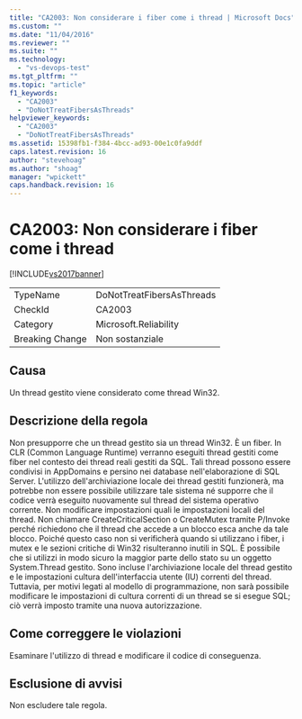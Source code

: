 ```yaml
---
title: "CA2003: Non considerare i fiber come i thread | Microsoft Docs"
ms.custom: ""
ms.date: "11/04/2016"
ms.reviewer: ""
ms.suite: ""
ms.technology: 
  - "vs-devops-test"
ms.tgt_pltfrm: ""
ms.topic: "article"
f1_keywords: 
  - "CA2003"
  - "DoNotTreatFibersAsThreads"
helpviewer_keywords: 
  - "CA2003"
  - "DoNotTreatFibersAsThreads"
ms.assetid: 15398fb1-f384-4bcc-ad93-00e1c0fa9ddf
caps.latest.revision: 16
author: "stevehoag"
ms.author: "shoag"
manager: "wpickett"
caps.handback.revision: 16
---
```

# CA2003: Non considerare i fiber come i thread
[!INCLUDE[vs2017banner](../code-quality/includes/vs2017banner.md)]

|||  
|-|-|  
|TypeName|DoNotTreatFibersAsThreads|  
|CheckId|CA2003|  
|Category|Microsoft.Reliability|  
|Breaking Change|Non sostanziale|  
  
## Causa  
 Un thread gestito viene considerato come thread Win32.  
  
## Descrizione della regola  
 Non presupporre che un thread gestito sia un thread Win32.  È un fiber.  In CLR \(Common Language Runtime\) verranno eseguiti thread gestiti come fiber nel contesto dei thread reali gestiti da SQL.  Tali thread possono essere condivisi in AppDomains e persino nei database nell'elaborazione di SQL Server.  L'utilizzo dell'archiviazione locale dei thread gestiti funzionerà, ma potrebbe non essere possibile utilizzare tale sistema né supporre che il codice verrà eseguito nuovamente sul thread del sistema operativo corrente.  Non modificare impostazioni quali le impostazioni locali del thread.  Non chiamare CreateCriticalSection o CreateMutex tramite P\/Invoke perché richiedono che il thread che accede a un blocco esca anche da tale blocco.  Poiché questo caso non si verificherà quando si utilizzano i fiber, i mutex e le sezioni critiche di Win32 risulteranno inutili in SQL.  È possibile che si utilizzi in modo sicuro la maggior parte dello stato su un oggetto System.Thread gestito.  Sono incluse l'archiviazione locale del thread gestito e le impostazioni cultura dell'interfaccia utente \(IU\) correnti del thread.  Tuttavia, per motivi legati al modello di programmazione, non sarà possibile modificare le impostazioni di cultura correnti di un thread se si esegue SQL; ciò verrà imposto tramite una nuova autorizzazione.  
  
## Come correggere le violazioni  
 Esaminare l'utilizzo di thread e modificare il codice di conseguenza.  
  
## Esclusione di avvisi  
 Non escludere tale regola.